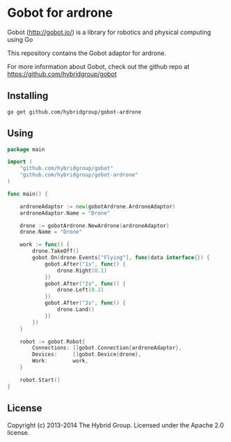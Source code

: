 # Gobot for ardrone

Gobot (http://gobot.io/) is a library for robotics and physical computing using Go

This repository contains the Gobot adaptor for ardrone.

For more information about Gobot, check out the github repo at
https://github.com/hybridgroup/gobot

## Installing
```
go get github.com/hybridgroup/gobot-ardrone
```
## Using
```go
package main

import (
	"github.com/hybridgroup/gobot"
	"github.com/hybridgroup/gobot-ardrone"
)

func main() {

	ardroneAdaptor := new(gobotArdrone.ArdroneAdaptor)
	ardroneAdaptor.Name = "Drone"

	drone := gobotArdrone.NewArdrone(ardroneAdaptor)
	drone.Name = "Drone"

	work := func() {
		drone.TakeOff()
		gobot.On(drone.Events["Flying"], func(data interface{}) {
			gobot.After("1s", func() {
				drone.Right(0.1)
			})
			gobot.After("2s", func() {
				drone.Left(0.1)
			})
			gobot.After("3s", func() {
				drone.Land()
			})
		})
	}

	robot := gobot.Robot{
		Connections: []gobot.Connection{ardroneAdaptor},
		Devices:     []gobot.Device{drone},
		Work:        work,
	}

	robot.Start()
}
```

## License

Copyright (c) 2013-2014 The Hybrid Group. Licensed under the Apache 2.0 license.
